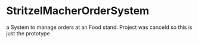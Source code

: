 # StritzelMacherOrderSystem
a System to manage orders at an Food stand. Project was canceld so this is just the prototype
